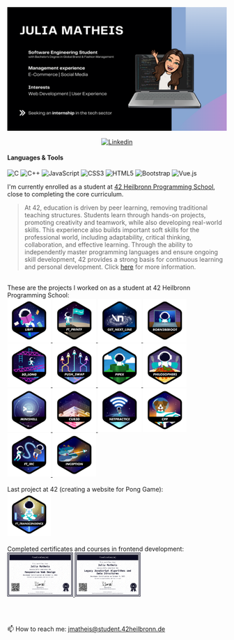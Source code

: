 <img src="./JuliaMatheis.png">
<p align="center">
  <a href="https://www.linkedin.com/in/julia-matheis-708817198">
    <img alt="Linkedin" src="https://img.shields.io/badge/-LinkedIn-0e76a8?style=flat-square&logo=Linkedin&logoColor=white">
  </a>
</p>

#### Languages & Tools
<!-- <img src="./Languages/c.svg" width=7%><img src="./Languages/cplusplus.svg" width=7%> -->
![C](https://img.shields.io/badge/c-%2300599C.svg?style=for-the-badge&logo=c&logoColor=white)
![C++](https://img.shields.io/badge/c++-%2300599C.svg?style=for-the-badge&logo=c%2B%2B&logoColor=white)
![JavaScript](https://img.shields.io/badge/javascript-%23323330.svg?style=for-the-badge&logo=javascript&logoColor=%23F7DF1E)
![CSS3](https://img.shields.io/badge/css3-%231572B6.svg?style=for-the-badge&logo=css3&logoColor=white)
![HTML5](https://img.shields.io/badge/html5-%23E34F26.svg?style=for-the-badge&logo=html5&logoColor=white)
![Bootstrap](https://img.shields.io/badge/bootstrap-%238511FA.svg?style=for-the-badge&logo=bootstrap&logoColor=white)
![Vue.js](https://img.shields.io/badge/vuejs-%2335495e.svg?style=for-the-badge&logo=vuedotjs&logoColor=%234FC08D)

<!-- ![Docker](https://img.shields.io/badge/docker-%230db7ed.svg?style=for-the-badge&logo=docker&logoColor=white)
![Confluence](https://img.shields.io/badge/confluence-%23172BF4.svg?style=for-the-badge&logo=confluence&logoColor=white)
![Jira](https://img.shields.io/badge/jira-%230A0FFF.svg?style=for-the-badge&logo=jira&logoColor=white)
-->

I'm currently enrolled as a student at [42 Heilbronn Programming School](https://www.42heilbronn.de/en/), close to completing the core curriculum.
> At 42, education is driven by peer learning, removing traditional teaching structures.
> Students learn through hands-on projects, promoting creativity and teamwork, while also developing real-world skills.
> This experience also builds important soft skills for the professional world, including adaptability, critical thinking, collaboration, and effective learning.
> Through the ability to independently master programming languages and ensure ongoing skill development, 42 provides a strong basis for continuous learning and personal development. Click [here](https://www.42network.org/innovative-education/) for more information.

<!--
[![jmatheis's 42 stats](https://badge.mediaplus.ma/black/jmatheis?1337Badge=off&UM6P=off)](https://github.com/oakoudad/badge42)
-->
<br/>
These are the projects I worked on as a student at 42 Heilbronn Programming School:

<div style="overflow: auto;">
  <a href="https://github.com/jmatheis00/42_libft">
    <img alt="GIF" src="./42ProjectBadges/libftn.png" width="100" height="100" />
  </a>
  <a href="https://github.com/jmatheis00/42_printf">  
    <img alt="GIF" src="./42ProjectBadges/ft_printfn.png" width="100" height="100" />
  </a>
  <a href="https://github.com/jmatheis00/42_getnextline">  
    <img alt="GIF" src="./42ProjectBadges/get_next_linen.png" width="100" height="100" />
  </a>

  <img alt="GIF" src="./42ProjectBadges/born2berootn.png" width="100" height="100" />
  
  <a href="https://github.com/jmatheis00/42_so_long.git">
    <img alt="GIF" src="./42ProjectBadges/so_longn.png" width="100" height="100" />
  </a>
  <a href="https://github.com/jmatheis00/42_push_swap">
    <img alt="GIF" src="./42ProjectBadges/push_swapn.png" width="100" height="100" />
  </a>
  <a href="https://github.com/jmatheis00/42_pipex">
    <img alt="GIF" src="./42ProjectBadges/pipexn.png" width="100" height="100" />
  </a>
  <a href="https://github.com/jmatheis00/42_philosophers">
    <img alt="GIF" src="./42ProjectBadges/philosophersn.png" width="100" height="100" />
  </a>
  <a href="https://github.com/jmatheis00/42_minishell">
    <img alt="GIF" src="./42ProjectBadges/minishelln.png" width="100" height="100" />
  </a>
  <a href="https://github.com/jmatheis00/42_cub3D">
    <img alt="GIF" src="./42ProjectBadges/cub3dn.png" width="100" height="100" />
  </a>

  <img alt="GIF" src="./42ProjectBadges/netpracticen.png" width="100" height="100" />

  <a href="https://github.com/jmatheis00/42_cpp_modules">
    <img alt="GIF" src="./42ProjectBadges/cppn.png" width="100" height="100" />
  </a>
  <a href="https://github.com/jmatheis00/42_ft_irc">
    <img alt="GIF" src="./42ProjectBadges/ft_ircn.png" width="100" height="100" />
  </a>
  <a href="https://github.com/jmatheis00/42_inception">
    <img alt="GIF" src="./42ProjectBadges/inceptionn.png" width="100" height="100" />
  </a>
</div>
<br/>
Last project at 42 (creating a website for Pong Game):<br/>
<a href="https://github.com/jmatheis00/42_transcendence">
  <img alt="GIF" src="./42ProjectBadges/ft_transcendencen.png" width="100" height="100" />
</a>
<br/><br/>
Completed certificates and courses in frontend development:
<br/>
<div style="overflow: auto;">
  <a href="https://github.com/jmatheis00/ResponsiveWebDesign">
    <img alt="fCC_ResponsiveWebDesign_Certificate" src="./fCC_ResponsiveWebDesign_Certificate.png" width="30%" />
  </a>
  <a href="https://github.com/jmatheis00/JavaScriptAlgorithmsAndDataStructures">
    <img alt="fCC_JS_Certificate" src="./fCC_JS_Certificate.png" width="30%" />
  </a>
</div>

<br/><br/>

<!-- Clear floating and alignment -->
📫 How to reach me: jmatheis@student.42heilbronn.de

<!--
![Top Langs](https://github-readme-stats.vercel.app/api/top-langs/?username=jmatheis00&theme=tokyonight)
**jmatheis00/jmatheis00** is a ✨ _special_ ✨ repository because its `README.md` (this file) appears on your GitHub profile.

Here are some ideas to get you started:

- 🔭 I’m currently working on ...
- 🌱 I’m currently learning ...
- 👯 I’m looking to collaborate on ...
- 🤔 I’m looking for help with ...
- 💬 Ask me about ...
- 😄 Pronouns: ...
- ⚡ Fun fact: ...
-->


